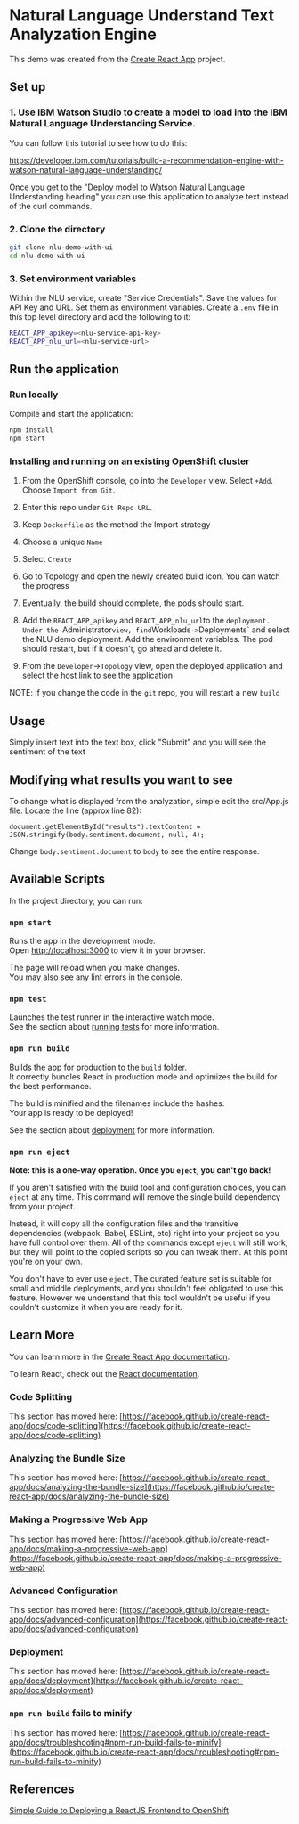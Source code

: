 # Natural Language Understand Text Analyzation Engine

This demo was created from the [Create React App](https://github.com/facebook/create-react-app) project.

## Set up

### 1. Use IBM Watson Studio to create a model to load into the IBM Natural Language Understanding Service.

You can follow this tutorial to see how to do this:

https://developer.ibm.com/tutorials/build-a-recommendation-engine-with-watson-natural-language-understanding/

Once you get to the "Deploy model to Watson Natural Language Understanding heading" you can use this application to analyze text instead of the curl commands. 


### 2. Clone the directory

```bash
git clone nlu-demo-with-ui
cd nlu-demo-with-ui
```

### 3. Set environment variables

Within the NLU service, create "Service Credentials".  Save the values for API Key and URL. Set them as environment variables.  Create a `.env` file in this top level directory and add the following to it:

```bash
REACT_APP_apikey=<nlu-service-api-key>
REACT_APP_nlu_url=<nlu-service-url>
```

## Run the application

### Run locally

Compile and start the application:

```bash
npm install
npm start
```

### Installing and running on an existing OpenShift cluster

1. From the OpenShift console, go into the `Developer` view.  Select `+Add`.  Choose `Import from Git`.

2. Enter this repo under `Git Repo URL`.

3. Keep `Dockerfile` as the method the Import strategy

4. Choose a unique `Name`
   
5. Select `Create`
   
6. Go to Topology and open the newly created build icon.  You can watch the progress
   
7. Eventually, the build should complete, the pods should start.
8. Add the `REACT_APP_apikey` and `REACT_APP_nlu_url`to the `deployment.  Under the `Administrator` view, find `Workloads` -> `Deployments` and select the NLU demo deployment.  Add the environment variables.  The pod should restart, but if it doesn't, go ahead and delete it.  
9. From the `Developer`->`Topology` view, open the deployed application and select the host link to see the application

NOTE: if you change the code in the `git` repo, you will restart a new `build`

## Usage

Simply insert text into the text box, click "Submit" and you will see the sentiment of the text

## Modifying what results you want to see

To change what is displayed from the analyzation, simple edit the src/App.js file.  Locate the line (approx line 82):
```
document.getElementById("results").textContent = JSON.stringify(body.sentiment.document, null, 4);
```
Change `body.sentiment.document` to `body` to see the entire response.
## Available Scripts

In the project directory, you can run:

### `npm start`

Runs the app in the development mode.\
Open [http://localhost:3000](http://localhost:3000) to view it in your browser.

The page will reload when you make changes.\
You may also see any lint errors in the console.

### `npm test`

Launches the test runner in the interactive watch mode.\
See the section about [running tests](https://facebook.github.io/create-react-app/docs/running-tests) for more information.

### `npm run build`

Builds the app for production to the `build` folder.\
It correctly bundles React in production mode and optimizes the build for the best performance.

The build is minified and the filenames include the hashes.\
Your app is ready to be deployed!

See the section about [deployment](https://facebook.github.io/create-react-app/docs/deployment) for more information.

### `npm run eject`

**Note: this is a one-way operation. Once you `eject`, you can't go back!**

If you aren't satisfied with the build tool and configuration choices, you can `eject` at any time. This command will remove the single build dependency from your project.

Instead, it will copy all the configuration files and the transitive dependencies (webpack, Babel, ESLint, etc) right into your project so you have full control over them. All of the commands except `eject` will still work, but they will point to the copied scripts so you can tweak them. At this point you're on your own.

You don't have to ever use `eject`. The curated feature set is suitable for small and middle deployments, and you shouldn't feel obligated to use this feature. However we understand that this tool wouldn't be useful if you couldn't customize it when you are ready for it.

## Learn More

You can learn more in the [Create React App documentation](https://facebook.github.io/create-react-app/docs/getting-started).

To learn React, check out the [React documentation](https://reactjs.org/).

### Code Splitting

This section has moved here: [https://facebook.github.io/create-react-app/docs/code-splitting](https://facebook.github.io/create-react-app/docs/code-splitting)

### Analyzing the Bundle Size

This section has moved here: [https://facebook.github.io/create-react-app/docs/analyzing-the-bundle-size](https://facebook.github.io/create-react-app/docs/analyzing-the-bundle-size)

### Making a Progressive Web App

This section has moved here: [https://facebook.github.io/create-react-app/docs/making-a-progressive-web-app](https://facebook.github.io/create-react-app/docs/making-a-progressive-web-app)

### Advanced Configuration

This section has moved here: [https://facebook.github.io/create-react-app/docs/advanced-configuration](https://facebook.github.io/create-react-app/docs/advanced-configuration)

### Deployment

This section has moved here: [https://facebook.github.io/create-react-app/docs/deployment](https://facebook.github.io/create-react-app/docs/deployment)

### `npm run build` fails to minify

This section has moved here: [https://facebook.github.io/create-react-app/docs/troubleshooting#npm-run-build-fails-to-minify](https://facebook.github.io/create-react-app/docs/troubleshooting#npm-run-build-fails-to-minify)

## References

[Simple Guide to Deploying a ReactJS Frontend to OpenShift](https://dev.to/ibmdeveloper/simple-guide-to-deploying-a-reactjs-frontend-to-red-hat-openshift-3hp6)
